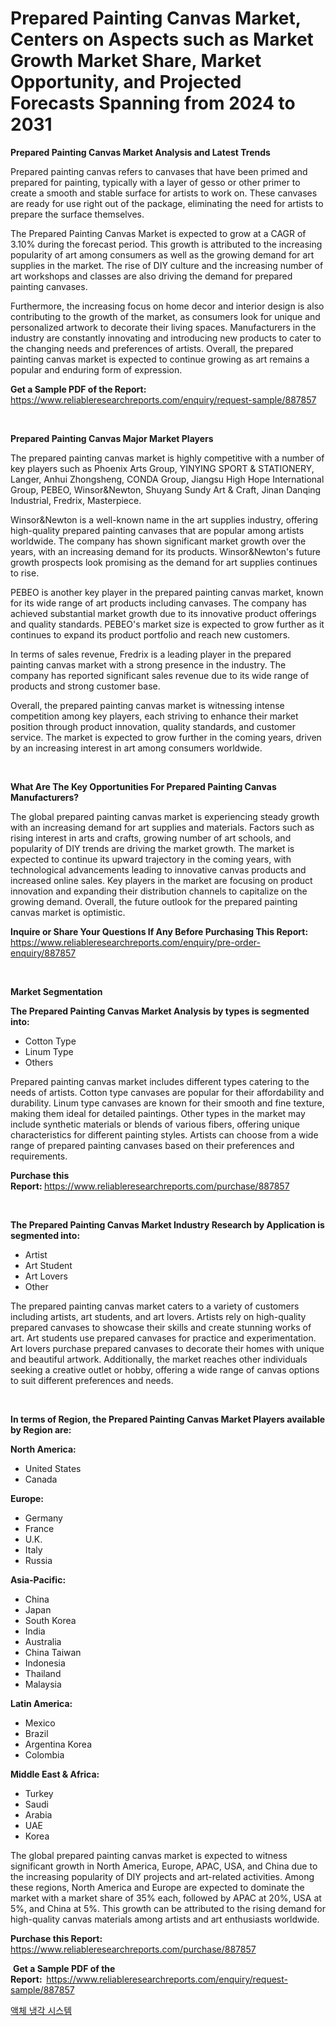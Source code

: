 <p><h1>Prepared Painting Canvas Market, Centers on Aspects such as Market Growth Market Share, Market Opportunity, and Projected Forecasts Spanning from 2024 to 2031</h1></p><p><strong>Prepared Painting Canvas Market Analysis and Latest Trends</strong></p>
<p><p>Prepared painting canvas refers to canvases that have been primed and prepared for painting, typically with a layer of gesso or other primer to create a smooth and stable surface for artists to work on. These canvases are ready for use right out of the package, eliminating the need for artists to prepare the surface themselves.</p><p>The Prepared Painting Canvas Market is expected to grow at a CAGR of 3.10% during the forecast period. This growth is attributed to the increasing popularity of art among consumers as well as the growing demand for art supplies in the market. The rise of DIY culture and the increasing number of art workshops and classes are also driving the demand for prepared painting canvases.</p><p>Furthermore, the increasing focus on home decor and interior design is also contributing to the growth of the market, as consumers look for unique and personalized artwork to decorate their living spaces. Manufacturers in the industry are constantly innovating and introducing new products to cater to the changing needs and preferences of artists. Overall, the prepared painting canvas market is expected to continue growing as art remains a popular and enduring form of expression.</p></p>
<p><strong>Get a Sample PDF of the Report:&nbsp;</strong> <a href="https://www.reliableresearchreports.com/enquiry/request-sample/887857">https://www.reliableresearchreports.com/enquiry/request-sample/887857</a></p>
<p>&nbsp;</p>
<p><strong>Prepared Painting Canvas Major Market Players</strong></p>
<p><p>The prepared painting canvas market is highly competitive with a number of key players such as Phoenix Arts Group, YINYING SPORT & STATIONERY, Langer, Anhui Zhongsheng, CONDA Group, Jiangsu High Hope International Group, PEBEO, Winsor&Newton, Shuyang Sundy Art & Craft, Jinan Danqing Industrial, Fredrix, Masterpiece.</p><p>Winsor&Newton is a well-known name in the art supplies industry, offering high-quality prepared painting canvases that are popular among artists worldwide. The company has shown significant market growth over the years, with an increasing demand for its products. Winsor&Newton's future growth prospects look promising as the demand for art supplies continues to rise.</p><p>PEBEO is another key player in the prepared painting canvas market, known for its wide range of art products including canvases. The company has achieved substantial market growth due to its innovative product offerings and quality standards. PEBEO's market size is expected to grow further as it continues to expand its product portfolio and reach new customers.</p><p>In terms of sales revenue, Fredrix is a leading player in the prepared painting canvas market with a strong presence in the industry. The company has reported significant sales revenue due to its wide range of products and strong customer base.</p><p>Overall, the prepared painting canvas market is witnessing intense competition among key players, each striving to enhance their market position through product innovation, quality standards, and customer service. The market is expected to grow further in the coming years, driven by an increasing interest in art among consumers worldwide.</p></p>
<p>&nbsp;</p>
<p><strong>What Are The Key Opportunities For Prepared Painting Canvas Manufacturers?</strong></p>
<p><p>The global prepared painting canvas market is experiencing steady growth with an increasing demand for art supplies and materials. Factors such as rising interest in arts and crafts, growing number of art schools, and popularity of DIY trends are driving the market growth. The market is expected to continue its upward trajectory in the coming years, with technological advancements leading to innovative canvas products and increased online sales. Key players in the market are focusing on product innovation and expanding their distribution channels to capitalize on the growing demand. Overall, the future outlook for the prepared painting canvas market is optimistic.</p></p>
<p><strong>Inquire or Share Your Questions If Any Before Purchasing This Report:</strong> <a href="https://www.reliableresearchreports.com/enquiry/pre-order-enquiry/887857">https://www.reliableresearchreports.com/enquiry/pre-order-enquiry/887857</a></p>
<p>&nbsp;</p>
<p><strong>Market Segmentation</strong></p>
<p><strong>The Prepared Painting Canvas Market Analysis by types is segmented into:</strong></p>
<p><ul><li>Cotton Type</li><li>Linum Type</li><li>Others</li></ul></p>
<p><p>Prepared painting canvas market includes different types catering to the needs of artists. Cotton type canvases are popular for their affordability and durability. Linum type canvases are known for their smooth and fine texture, making them ideal for detailed paintings. Other types in the market may include synthetic materials or blends of various fibers, offering unique characteristics for different painting styles. Artists can choose from a wide range of prepared painting canvases based on their preferences and requirements.</p></p>
<p><strong>Purchase this Report:&nbsp;</strong><a href="https://www.reliableresearchreports.com/purchase/887857">https://www.reliableresearchreports.com/purchase/887857</a></p>
<p>&nbsp;</p>
<p><strong>The Prepared Painting Canvas Market Industry Research by Application is segmented into:</strong></p>
<p><ul><li>Artist</li><li>Art Student</li><li>Art Lovers</li><li>Other</li></ul></p>
<p><p>The prepared painting canvas market caters to a variety of customers including artists, art students, and art lovers. Artists rely on high-quality prepared canvases to showcase their skills and create stunning works of art. Art students use prepared canvases for practice and experimentation. Art lovers purchase prepared canvases to decorate their homes with unique and beautiful artwork. Additionally, the market reaches other individuals seeking a creative outlet or hobby, offering a wide range of canvas options to suit different preferences and needs.</p></p>
<p>&nbsp;</p>
<p><strong>In terms of Region, the Prepared Painting Canvas Market Players available by Region are:</strong></p>
<p>
    <p> <strong> North America: </strong>
        <ul>
            <li>United States</li>
            <li>Canada</li>
        </ul>
        </p> 
    <p> <strong> Europe: </strong>
        <ul>
            <li>Germany</li>
            <li>France</li>
            <li>U.K.</li>
            <li>Italy</li>
            <li>Russia</li>
        </ul>
        </p> 
    <p> <strong> Asia-Pacific: </strong>
        <ul>
            <li>China</li>
            <li>Japan</li>
            <li>South Korea</li>
            <li>India</li>
            <li>Australia</li>
            <li>China Taiwan</li>
            <li>Indonesia</li>
            <li>Thailand</li>
            <li>Malaysia</li>
        </ul>
        </p> 
    <p> <strong> Latin America: </strong>
        <ul>
            <li>Mexico</li>
            <li>Brazil</li>
            <li>Argentina Korea</li>
            <li>Colombia</li>
        </ul>
        </p> 
    <p> <strong> Middle East & Africa: </strong>
        <ul>
            <li>Turkey</li>
            <li>Saudi</li>
            <li>Arabia</li>
            <li>UAE</li>
            <li>Korea</li>
        </ul>
    </p>
    </p>
<p><p>The global prepared painting canvas market is expected to witness significant growth in North America, Europe, APAC, USA, and China due to the increasing popularity of DIY projects and art-related activities. Among these regions, North America and Europe are expected to dominate the market with a market share of 35% each, followed by APAC at 20%, USA at 5%, and China at 5%. This growth can be attributed to the rising demand for high-quality canvas materials among artists and art enthusiasts worldwide.</p></p>
<p><strong>Purchase this Report: </strong><a href="https://www.reliableresearchreports.com/purchase/887857">https://www.reliableresearchreports.com/purchase/887857</a></p>
<p>&nbsp;<strong>Get a Sample PDF of the Report:&nbsp;&nbsp;</strong><a href="https://www.reliableresearchreports.com/enquiry/request-sample/887857">https://www.reliableresearchreports.com/enquiry/request-sample/887857</a></p>
<p><strong></strong></p>
<p><p><a href="https://github.com/jntpkh496620/Market-Research-Report-List-1/blob/main/29021452382.md">액체 냉각 시스템</a></p></p>